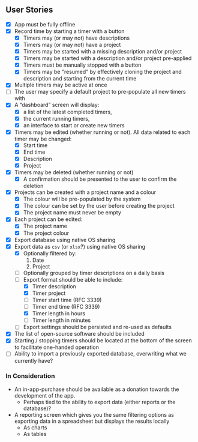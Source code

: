 <!--
 Copyright 2020 Kenton Hamaluik

 Licensed under the Apache License, Version 2.0 (the "License");
 you may not use this file except in compliance with the License.
 You may obtain a copy of the License at

     http://www.apache.org/licenses/LICENSE-2.0

 Unless required by applicable law or agreed to in writing, software
 distributed under the License is distributed on an "AS IS" BASIS,
 WITHOUT WARRANTIES OR CONDITIONS OF ANY KIND, either express or implied.
 See the License for the specific language governing permissions and
 limitations under the License.
-->

## User Stories

- [x] App must be fully offline
- [x] Record time by starting a timer with a button
    - [x] Timers may (or may not) have descriptions
    - [x] Timers may (or may not) have a project
    - [x] Timers may be started with a missing description and/or project
    - [x] Timers may be started with a description and/or project pre-applied
    - [x] Timers must be manually stopped with a button
    - [x] Timers may be "resumed" by effectively cloning the project and description and starting from the current time
- [x] Multiple timers may be active at once
- [ ] The user may specify a default project to pre-populate all new timers with
- [x] A “dashboard” screen will display:
    - [x] a list of the latest completed timers,
    - [x] the current running timers,
    - [x] an interface to start or create new timers
- [x] Timers may be edited (whether running or not). All data related to each timer may be changed:
    - [x] Start time
    - [x] End time
    - [x] Description
    - [x] Project
- [x] Timers may be deleted (whether running or not)
    - [x] A confirmation should be presented to the user to confirm the deletion
- [x] Projects can be created with a project name and a colour
    - [x] The colour will be pre-populated by the system
    - [x] The colour can be set by the user before creating the project
    - [x] The project name must never be empty
- [x] Each project can be edited:
    - [x] The project name
    - [x] The project colour
- [x] Export database using native OS sharing
- [x] Export data as `csv` (or `xlsx`?) using native OS sharing
    - [x] Optionally filtered by:
        1. Date
        2. Project
    - [ ] Optionally grouped by timer descriptions on a daily basis
    - [ ] Export format should be able to include:
        - [x] Timer description
        - [x] Timer project
        - [ ] Timer start time (RFC 3339)
        - [ ] Timer end time (RFC 3339)
        - [x] Timer length in hours
        - [ ] Timer length in minutes
    - [ ] Export settings should be persisted and re-used as defaults
- [x] The list of open-source software should be included
- [x] Starting / stopping timers should be located at the bottom of the screen to facilitate one-handed operation
- [ ] Ability to import a previously exported database, overwriting what we currently have?

### In Consideration

* An in-app-purchase should be available as a donation towards the development of the app.
    * Perhaps tied to the ability to export data (either reports or the database)?
* A reporting screen which gives you the same filtering options as exporting data in a spreadsheet but displays the results locally
    * As charts
    * As tables
